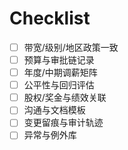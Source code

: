 # Checklist

- [ ] 带宽/级别/地区政策一致
- [ ] 预算与审批链记录
- [ ] 年度/中期调薪矩阵
- [ ] 公平性与回归评估
- [ ] 股权/奖金与绩效关联
- [ ] 沟通与文档模板
- [ ] 变更留痕与审计轨迹
- [ ] 异常与例外库
